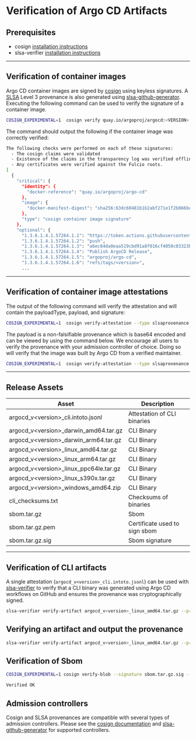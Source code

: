 # Verification of Argo CD Artifacts

## Prerequisites
- cosign [installation instructions](https://docs.sigstore.dev/cosign/installation)
- slsa-verifier [installation instructions](https://github.com/slsa-framework/slsa-verifier#installation)
***
## Verification of container images

Argo CD container images are signed by [cosign](https://github.com/sigstore/cosign) using keyless signatures. A [SLSA](https://slsa.dev/) Level 3 provenance is also generated using [slsa-github-generator](https://github.com/slsa-framework/slsa-github-generator). Executing the following command can be used to verify the signature of a container image.

```bash
COSIGN_EXPERIMENTAL=1  cosign verify quay.io/argoproj/argocd:<VERSION> | jq
```
The command should output the following if the container image was correctly verified:
```bash
The following checks were performed on each of these signatures:
  - The cosign claims were validated
  - Existence of the claims in the transparency log was verified offline
  - Any certificates were verified against the Fulcio roots.
[
  {
    "critical": {
      "identity": {
        "docker-reference": "quay.io/argoproj/argo-cd"
      },
      "image": {
        "docker-manifest-digest": "sha256:63dc60481b1b2abf271e1f2b866be8a92962b0e53aaa728902caa8ac8d235277"
      },
      "type": "cosign container image signature"
    },
    "optional": {
      "1.3.6.1.4.1.57264.1.1": "https://token.actions.githubusercontent.com",
      "1.3.6.1.4.1.57264.1.2": "push",
      "1.3.6.1.4.1.57264.1.3": "a6ec84da0eaa519cbd91a8f016cf4050c03323b2",
      "1.3.6.1.4.1.57264.1.4": "Publish ArgoCD Release",
      "1.3.6.1.4.1.57264.1.5": "argoproj/argo-cd",
      "1.3.6.1.4.1.57264.1.6": "refs/tags/<version>",
      ...
```
***
## Verification of container image attestations

The output of the following command will verify the attestation and will contain the payloadType, payload, and signature:
```bash
COSIGN_EXPERIMENTAL=1  cosign verify-attestation --type slsaprovenance quay.io/argoproj/argo-cd:<version> | jq
```
The payload is a non-falsifiable provenance which is base64 encoded and can be viewed by using the command below. We encourage all users to verify the provenance with your admission controller of choice. Doing so will verify that the image was built by Argo CD from a verified maintainer.
```bash
COSIGN_EXPERIMENTAL=1  cosign verify-attestation --type slsaprovenance quay.io/argoproj/argocd:<version> | jq -r .payload | base64 -d | jq
```
***

## Release Assets
| Asset                                   | Description                   |
|-----------------------------------------|-------------------------------|
| argocd_v<version\>_cli.intoto.jsonl     | Attestation of CLI binaries   |
| argocd_v<version\>_darwin_amd64.tar.gz  | CLI Binary                    |
| argocd_v<version\>_darwin_arm64.tar.gz  | CLI Binary                    |
| argocd_v<version\>_linux_amd64.tar.gz   | CLI Binary                    |
| argocd_v<version\>_linux_arm64.tar.gz   | CLI Binary                    |
| argocd_v<version\>_linux_ppc64le.tar.gz | CLI Binary                    |
| argocd_v<version\>_linux_s390x.tar.gz   | CLI Binary                    |
| argocd_v<version\>_windows_amd64.zip    | CLI Binary                    |
| cli_checksums.txt                       | Checksums of binaries         |
| sbom.tar.gz                             | Sbom                          |
| sbom.tar.gz.pem                         | Certificate used to sign sbom |
| sbom.tar.gz.sig                         | Sbom signature                |

***

## Verification of CLI artifacts

A single attestation (`argocd_v<version>_cli.intoto.jsonl`) can be used with [slsa-verifier](https://github.com/slsa-framework/slsa-verifier#verification-for-github-builders) to verify that a CLI binary was generated using Argo CD workflows on GitHub and ensures the provenance was cryptographically signed.
```bash
slsa-verifier verify-artifact argocd_v<version>_linux_amd64.tar.gz --provenance-path argocd_v<version>_cli.intoto.jsonl  --source-uri github.com/argoproj/argo-cd
```
## Verifying an artifact and output the provenance
```bash
slsa-verifier verify-artifact argocd_v<version>_linux_amd64.tar.gz --provenance-path argocd_v<version>_cli.intoto.jsonl  --source-uri github.com/argoproj/argo-cd --print-provenance | jq
```
## Verification of Sbom

```bash
COSIGN_EXPERIMENTAL=1 cosign verify-blob --signature sbom.tar.gz.sig --certificate sbom.tar.gz.pem  sbom.tar.gz

Verified OK
```


## Admission controllers

Cosign and SLSA provenances are compatible with several types of admission controllers.  Please see the [cosign documentation](https://docs.sigstore.dev/cosign/overview/#kubernetes-integrations) and [slsa-github-generator](https://github.com/slsa-framework/slsa-github-generator/blob/main/internal/builders/container/README.md#verification) for supported controllers.
